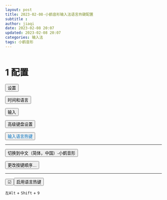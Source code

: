```yaml
---
layout: post
title: 2023-02-08-小鹤音形输入法语言热键配置
subtitle :
author: jiaqi
date: 2023-02-08 20:07
updated: 2023-02-08 20:07
categories: 输入法
tags: 小鹤音形
---
```

```toc
```

# 1 配置

<button>设置</button>

<button>时间和语言</button>

<button>输入</button>

<button>高级键盘设置</button>

<button><font color="#0070c0">输入语言热键</font></button>

****

<button>切换到中文（简体，中国）-小鹤音形</button>

<button>更改按键顺序…</button>

****

<button>☑</button><button>启用语言热键</button>

`左Alt` + `Shift` + `9`
